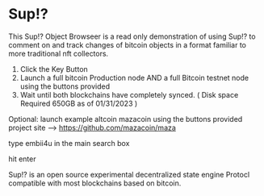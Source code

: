 # Sup!? 

This Sup!? Object Browseer is a read only demonstration of using Sup!? to comment on and track changes of bitcoin objects in a format familiar to more traditional nft collectors.


1. Click the Key Button
2. Launch a full bitcoin Production node AND a full Bitcoin testnet node using the buttons provided
3. Wait until both blockchains have completely synced.  ( Disk space Required 650GB as of 01/31/2023 )


Optional:
launch example altcoin mazacoin using the buttons provided   project site -->  https://github.com/mazacoin/maza

type embii4u in the main search box

hit enter


 Sup!? is an open source experimental decentralized state engine Protocl compatible with most blockchains based on bitcoin.

